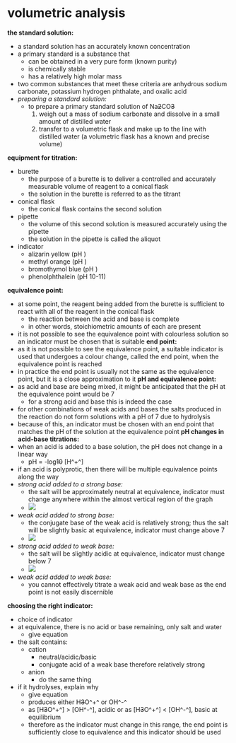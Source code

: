 # volumetric analysis

**the standard solution:**

* a standard solution has an accurately known concentration
* a primary standard is a substance that
  * can be obtained in a very pure form (known purity)
  * is chemically stable
  * has a relatively high molar mass
* two common substances that meet these criteria are anhydrous sodium carbonate, potassium hydrogen phthalate, and oxalic acid
* _preparing a standard solution:_
  * to prepare a primary standard solution of Na~~2~~CO~~3~~
    1. weigh out a mass of sodium carbonate and dissolve in a small amount of distilled water
    2. transfer to a volumetric flask and make up to the line with distilled water (a volumetric flask has a known and precise volume)

**equipment for titration:**

* burette
  * the purpose of a burette is to deliver a controlled and accurately measurable volume of reagent to a conical flask
  * the solution in the burette is referred to as the titrant
* conical flask
  * the conical flask contains the second solution
* pipette
  * the volume of this second solution is measured accurately using the pipette
  * the solution in the pipette is called the aliquot
* indicator
  * alizarin yellow (pH )
  * methyl orange (pH )
  * bromothymol blue (pH )
  * phenolphthalein (pH 10-11)

**equivalence point:**

* at some point, the reagent being added from the burette is sufficient to react with all of the reagent in the conical flask
  * the reaction between the acid and base is complete
  * in other words, stoichiometric amounts of each are present
* it is not possible to see the equivalence point with colourless solution so an indicator must be chosen that is suitable **end point:**
* as it is not possible to see the equivalence point, a suitable indicator is used that undergoes a colour change, called the end point, when the equivalence point is reached
* in practice the end point is usually not the same as the equivalence point, but it is a close approximation to it **pH and equivalence point:**
* as acid and base are being mixed, it might be anticipated that the pH at the equivalence point would be 7
  * for a strong acid and base this is indeed the case
* for other combinations of weak acids and bases the salts produced in the reaction do not form solutions with a pH of 7 due to hydrolysis
* because of this, an indicator must be chosen with an end point that matches the pH of the solution at the equivalence point **pH changes in acid-base titrations:**
* when an acid is added to a base solution, the pH does not change in a linear way
  * pH = -log~~10~~ \[H^+^]
* if an acid is polyprotic, then there will be multiple equivalence points along the way
* _strong acid added to a strong base:_
  * the salt will be approximately neutral at equivalence, indicator must change anywhere within the almost vertical region of the graph
  * ![](images/image_1.b9da0e4a.emf)
* _weak acid added to strong base:_
  * the conjugate base of the weak acid is relatively strong; thus the salt will be slightly basic at equivalence, indicator must change above 7
  * ![](images/image_2.6687c7d9.emf)
* _strong acid added to weak base:_
  * the salt will be slightly acidic at equivalence, indicator must change below 7
  * ![](images/image_3.161e9512.emf)
* _weak acid added to weak base:_
  * you cannot effectively titrate a weak acid and weak base as the end point is not easily discernible

**choosing the right indicator:**

* choice of indicator
* at equivalence, there is no acid or base remaining, only salt and water
  * give equation
* the salt contains:
  * cation
    * neutral/acidic/basic
    * conjugate acid of a weak base therefore relatively strong
  * anion
    * do the same thing
* if it hydrolyses, explain why
  * give equation
  * produces either H~~3~~O^+^ or OH^-^
  * as \[H~~3~~O^+^] > \[OH^-^], acidic or as \[H~~3~~O^+^] < \[OH^-^], basic at equilibrium
  * therefore as the indicator must change in this range, the end point is sufficiently close to equivalence and this indicator should be used
